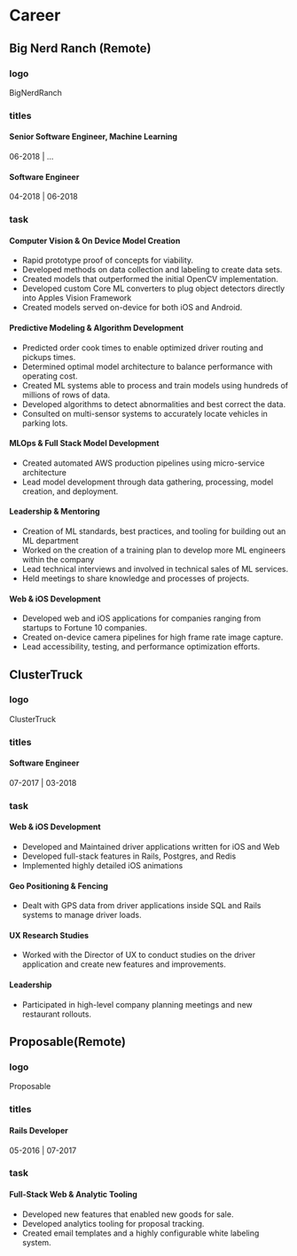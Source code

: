 # Career
## Big Nerd Ranch (Remote)
### logo
BigNerdRanch
### titles
#### Senior Software Engineer, Machine Learning
06-2018 | ...
#### Software Engineer
04-2018 | 06-2018

### task
#### Computer Vision & On Device Model Creation
- Rapid prototype proof of concepts for viability.
- Developed methods on data collection and labeling to create data sets.
- Created models that outperformed the initial OpenCV implementation.
- Developed custom Core ML converters to plug object detectors directly into Apples Vision Framework
- Created models served on-device for both iOS and Android.
#### Predictive Modeling & Algorithm Development
- Predicted order cook times to enable optimized driver routing and pickups times.
- Determined optimal model architecture to balance performance with operating cost.
- Created ML systems able to process and train models using hundreds of millions of rows of data.
- Developed algorithms to detect abnormalities and best correct the data.
- Consulted on multi-sensor systems to accurately locate vehicles in parking lots.
#### MLOps & Full Stack Model Development
- Created automated AWS production pipelines using micro-service architecture 
- Lead model development through data gathering, processing, model creation, and deployment.
#### Leadership & Mentoring
- Creation of ML standards, best practices, and tooling for building out an ML department
- Worked on the creation of a training plan to develop more ML engineers within the company
- Lead technical interviews and involved in technical sales of ML services.
- Held meetings to share knowledge and processes of projects.
#### Web & iOS Development 
- Developed web and iOS applications for companies ranging from startups to Fortune 10 companies.
- Created on-device camera pipelines for high frame rate image capture.
- Lead accessibility, testing, and performance optimization efforts.

## ClusterTruck
### logo
ClusterTruck
### titles
#### Software Engineer
07-2017 | 03-2018

### task
#### Web & iOS Development
- Developed and Maintained driver applications written for iOS and Web
- Developed full-stack features in Rails, Postgres, and Redis
- Implemented highly detailed iOS animations
#### Geo Positioning & Fencing
- Dealt with GPS data from driver applications inside SQL and Rails systems to manage driver loads.
#### UX Research Studies
- Worked with the Director of UX to conduct studies on the driver application and create new features and improvements.
#### Leadership
- Participated in high-level company planning meetings and new restaurant rollouts.

## Proposable(Remote)
### logo
Proposable
### titles
#### Rails Developer
05-2016 | 07-2017

### task
#### Full-Stack Web & Analytic Tooling
- Developed new features that enabled new goods for sale.
- Developed analytics tooling for proposal tracking.
- Created email templates and a highly configurable white labeling system.